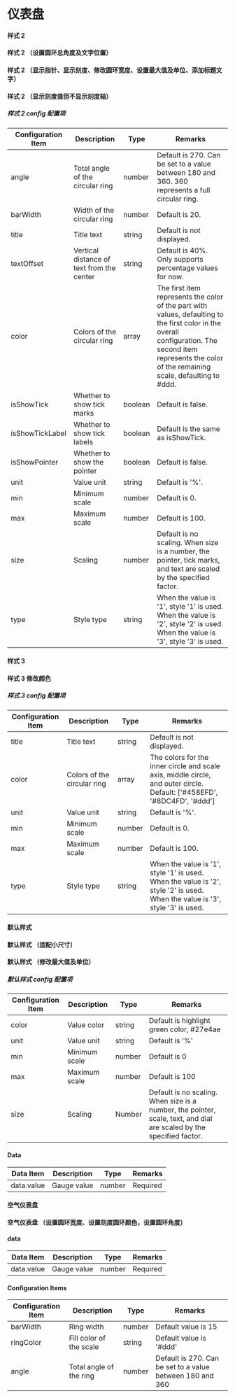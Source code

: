 <!--
 * @Author: Caijw
 * @Date: 2020-01-19 17:11:59
 * @LastEditors  : Caijw
 * @LastEditTime : 2020-01-21 16:58:52
 * @Description:
 -->

# 仪表盘

#### 样式 2

<vuep template="#simple_1"></vuep>

<script v-pre type="text/x-template" id="simple_1">
<template>
	<div style="display: flex; flex-wrap: wrap">
		<e-dash-board
		    style="width: 300px;height: 300px;"
		    :data="{ value: 30 }"
		    :config="{
				type: '2'
			}"
		></e-dash-board>
		
	</div>
    
</template>

<script>
  export default {
    data () {
      return {
        data: {
        }
      }
    }
  }
</script>
</script>

#### 样式 2 （设置圆环总角度及文字位置）

<vuep template="#simple_11"></vuep>

<script v-pre type="text/x-template" id="simple_11">
<template>
	<div style="display: flex; flex-wrap: wrap">
		
		
		<!-- 设置圆环总角度及文字位置  -->
		<e-dash-board
		    style="width: 300px;height: 300px;"
		    :data="{ value: 90 }"
		    :config="{
				type: '2',
				angle: 360,
				textOffset: '0%'
			}"
		></e-dash-board>
		
	</div>
    
</template>

<script>
  export default {
    data () {
      return {
        data: {
        }
      }
    }
  }
</script>
</script>


#### 样式 2 （显示指针、显示刻度、修改圆环宽度、设置最大值及单位、添加标题文字）

<vuep template="#simple_12"></vuep>

<script v-pre type="text/x-template" id="simple_12">
<template>
	<div style="display: flex; flex-wrap: wrap">
		
		
		<!-- 显示指针、显示刻度、修改圆环宽度、设置最大值及单位、添加标题文字 -->
		<e-dash-board
		    style="width: 300px;height: 300px;"
		    :data="{ value: 20 }"
		    :config="{
				type: '2',
				barWidth: 10,
				isShowTick: true,
				isShowPointer: true,
				max: 60,
				unit: 'mg/L',
				title: '污染物',
			}"
		></e-dash-board>
		
	</div>
    
</template>

<script>
  export default {
    data () {
      return {
        data: {
        }
      }
    }
  }
</script>
</script>

#### 样式 2 （显示刻度值但不显示刻度轴）

<vuep template="#simple_13"></vuep>

<script v-pre type="text/x-template" id="simple_13">
<template>
	<div style="display: flex; flex-wrap: wrap">
		
		
			<!-- 显示刻度值但不显示刻度轴 -->
		<e-dash-board
		    style="width: 300px;height: 300px;"
		    :data="{ value: 80 }"
		    :config="{
				type: '2',
				barWidth: 15,
				isShowTick: false,
				isShowTickLabel: true,
				isShowPointer: true,
				angle: 180
			}"
		></e-dash-board>
		
	</div>
    
</template>

<script>
  export default {
    data () {
      return {
        data: {
        }
      }
    }
  }
</script>
</script>

##### 样式 2 config 配置项

| Configuration Item | Description                             | Type    | Remarks                                                                                       |
| ------------------ | --------------------------------------- | ------- | ---------------------------------------------------------------------------------------------- |
| angle              | Total angle of the circular ring         | number  | Default is 270. Can be set to a value between 180 and 360. 360 represents a full circular ring. |
| barWidth           | Width of the circular ring               | number  | Default is 20.                                                                                |
| title              | Title text                               | string  | Default is not displayed.                                                                     |
| textOffset         | Vertical distance of text from the center | string  | Default is 40%. Only supports percentage values for now.                                       |
| color              | Colors of the circular ring              | array   | The first item represents the color of the part with values, defaulting to the first color in the overall configuration. The second item represents the color of the remaining scale, defaulting to #ddd. |
| isShowTick         | Whether to show tick marks               | boolean | Default is false.                                                                             |
| isShowTickLabel    | Whether to show tick labels              | boolean | Default is the same as isShowTick.                                                             |
| isShowPointer      | Whether to show the pointer               | boolean | Default is false.                                                                             |
| unit               | Value unit                               | string  | Default is '%'.                                                                               |
| min                | Minimum scale                            | number  | Default is 0.                                                                                 |
| max                | Maximum scale                            | number  | Default is 100.                                                                               |
| size               | Scaling                                  | number  | Default is no scaling. When size is a number, the pointer, tick marks, and text are scaled by the specified factor. |
| type               | Style type                               | string  | When the value is '1', style '1' is used. When the value is '2', style '2' is used. When the value is '3', style '3' is used. |

#### 样式 3

<vuep template="#simple_2"></vuep>

<script v-pre type="text/x-template" id="simple_2">
<template>
	<div style="display: flex; flex-wrap: wrap">
		<e-dash-board
			style="width: 400px;height: 300px;"
			:data="{ value: 90 }"
			:config="{
				type: '3'
			}"
		></e-dash-board>
	</div>
</template>

<script>
  export default {
    data () {
      return {
        data: {
        }
      }
    }
  }
</script>
</script>


#### 样式 3 修改颜色

<vuep template="#simple_21"></vuep>

<script v-pre type="text/x-template" id="simple_21">
<template>
	<div style="display: flex; flex-wrap: wrap">
		
		<!-- 修改颜色 -->
		<e-dash-board
			style="width: 400px;height: 300px;"
			:data="{ value: 20 }"
			:config="{
				type: '3',
				title: '超期率',
				color: ['#f00', '#f99', '#e4e4e4']
			}"
		></e-dash-board>
	</div>
</template>

<script>
  export default {
    data () {
      return {
        data: {
        }
      }
    }
  }
</script>
</script>

##### 样式 3 config 配置项

| Configuration Item | Description                             | Type   | Remarks                                                                                          |
| ------------------ | --------------------------------------- | ------ | ------------------------------------------------------------------------------------------------- |
| title              | Title text                               | string | Default is not displayed.                                                                        |
| color              | Colors of the circular ring              | array  | The colors for the inner circle and scale axis, middle circle, and outer circle. Default: ['#458EFD', '#8DC4FD', '#ddd'] |
| unit               | Value unit                               | string | Default is '%'.                                                                                  |
| min                | Minimum scale                            | number | Default is 0.                                                                                    |
| max                | Maximum scale                            | number | Default is 100.                                                                                  |
| type               | Style type                               | string | When the value is '1', style '1' is used. When the value is '2', style '2' is used. When the value is '3', style '3' is used. |

#### 默认样式

<vuep template="#simple_0"></vuep>

<script v-pre type="text/x-template" id="simple_0">
<template>
	<div style="display: flex; flex-wrap: wrap">
	    <!-- 默认样式 -->
		<e-dash-board
			style="width: 300px;height: 300px;"
			:data="{ value: 50 }"
		></e-dash-board>
	
	</div>
</template>

<script>
  export default {
    data () {
      return {
        data: {
        }
      }
    }
  }
</script>
</script>


#### 默认样式 （适配小尺寸）

<vuep template="#simple_01"></vuep>

<script v-pre type="text/x-template" id="simple_01">
<template>
	<div style="display: flex; flex-wrap: wrap">
		
		<!-- 适配小尺寸 -->
		<e-dash-board
			style="width: 200px;height: 200px;"
			:data="{ value: 50 }"
			:config="{
				size: 0.8
			}"
		></e-dash-board>

	</div>
</template>

<script>
  export default {
    data () {
      return {
        data: {
        }
      }
    }
  }
</script>
</script>


#### 默认样式 （修改最大值及单位）

<vuep template="#simple_02"></vuep>

<script v-pre type="text/x-template" id="simple_02">
<template>
	<div style="display: flex; flex-wrap: wrap">
				
		<!-- 修改最大值及单位 -->
		<e-dash-board
			style="width: 400px;height: 400px;"
			:data="{ value: 150 }"
			:config="{
				max: 300,
				unit: 'mg/L'
			}"
		></e-dash-board>
	</div>
</template>

<script>
  export default {
    data () {
      return {
        data: {
        }
      }
    }
  }
</script>
</script>

##### 默认样式 config 配置项

| Configuration Item | Description                             | Type   | Remarks                                            |
| ------------------ | --------------------------------------- | ------ | -------------------------------------------------- |
| color              | Value color                             | string | Default is highlight green color, #27e4ae          |
| unit               | Value unit                              | string | Default is '%'                                    |
| min                | Minimum scale                           | number | Default is 0                                       |
| max                | Maximum scale                           | number | Default is 100                                     |
| size               | Scaling                                 | Number | Default is no scaling. When size is a number, the pointer, scale, text, and dial are scaled by the specified factor. |

#### Data

| Data Item         | Description        | Type   | Remarks  |
| ----------------- | ------------------ | ------ | -------- |
| data.value        | Gauge value        | number | Required |

#### 空气仪表盘

<vuep template="#airSimple_2"></vuep>

<script v-pre type="text/x-template" id="airSimple_2">
<template>
	<div>
		<!-- 默认 -->
		<e-air-db
	       style="width: 300px;height: 250px;"
	       :data="{ value: 50 }"
	   ></e-air-db>
	</div>
	 
</template>

<script>
</script>
</script>

#### 空气仪表盘 （设置圆环宽度、设置刻度圆环颜色，设置圆环角度）

<vuep template="#airSimple_21"></vuep>

<script v-pre type="text/x-template" id="airSimple_21">
<template>
	<div>
	   
	   <!-- 设置圆环宽度、设置刻度圆环颜色，设置圆环角度 -->
		<e-air-db
			style="width: 300px;height: 250px;"
			:data="{ value: 150 }"
			:config="{
				barWidth: 20,
				ringColor: '#e4e4e4',
				angle: 360        
			 }"
		></e-air-db>
	</div>
	 
</template>

<script>
</script>
</script>

#### data 

| Data Item    | Description        | Type   | Remarks  |
| ------------ | ------------------ | ------ | -------- |
| data.value   | Gauge value        | number | Required |

#### Configuration Items

| Configuration Item | Description             | Type   | Remarks                                                   |
| ------------------ | ----------------------- | ------ | --------------------------------------------------------- |
| barWidth           | Ring width              | number | Default value is 15                                       |
| ringColor          | Fill color of the scale | string | Default value is '#ddd'                                   |
| angle              | Total angle of the ring | number | Default is 270. Can be set to a value between 180 and 360 |
